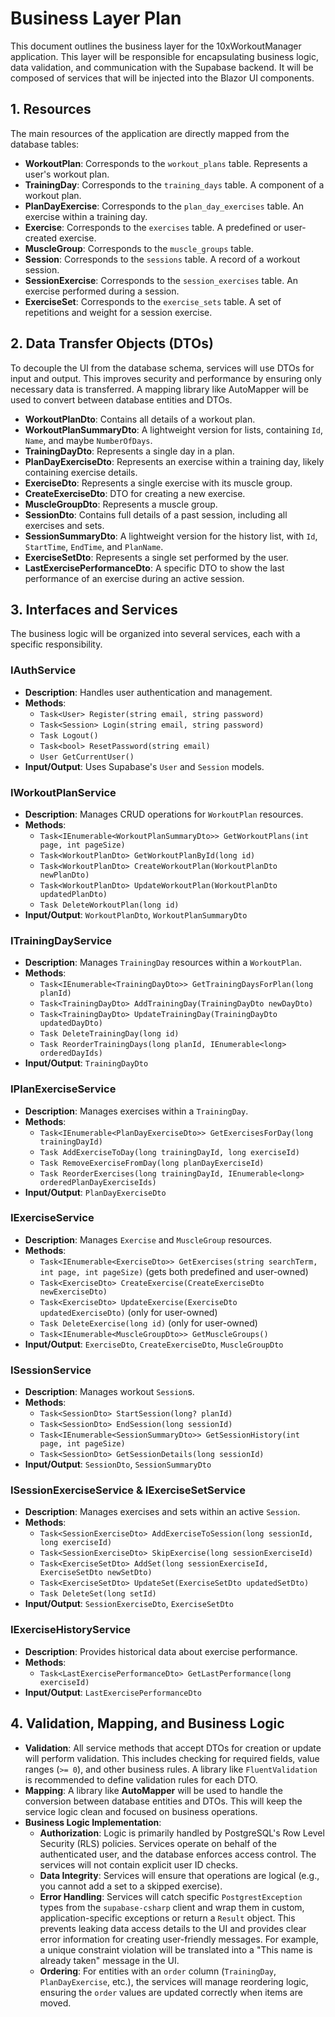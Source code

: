 # Business Layer Plan

This document outlines the business layer for the 10xWorkoutManager application. This layer will be responsible for encapsulating business logic, data validation, and communication with the Supabase backend. It will be composed of services that will be injected into the Blazor UI components.

## 1. Resources

The main resources of the application are directly mapped from the database tables:

-   **WorkoutPlan**: Corresponds to the `workout_plans` table. Represents a user's workout plan.
-   **TrainingDay**: Corresponds to the `training_days` table. A component of a workout plan.
-   **PlanDayExercise**: Corresponds to the `plan_day_exercises` table. An exercise within a training day.
-   **Exercise**: Corresponds to the `exercises` table. A predefined or user-created exercise.
-   **MuscleGroup**: Corresponds to the `muscle_groups` table.
-   **Session**: Corresponds to the `sessions` table. A record of a workout session.
-   **SessionExercise**: Corresponds to the `session_exercises` table. An exercise performed during a session.
-   **ExerciseSet**: Corresponds to the `exercise_sets` table. A set of repetitions and weight for a session exercise.

## 2. Data Transfer Objects (DTOs)

To decouple the UI from the database schema, services will use DTOs for input and output. This improves security and performance by ensuring only necessary data is transferred. A mapping library like AutoMapper will be used to convert between database entities and DTOs.

-   **WorkoutPlanDto**: Contains all details of a workout plan.
-   **WorkoutPlanSummaryDto**: A lightweight version for lists, containing `Id`, `Name`, and maybe `NumberOfDays`.
-   **TrainingDayDto**: Represents a single day in a plan.
-   **PlanDayExerciseDto**: Represents an exercise within a training day, likely containing exercise details.
-   **ExerciseDto**: Represents a single exercise with its muscle group.
-   **CreateExerciseDto**: DTO for creating a new exercise.
-   **MuscleGroupDto**: Represents a muscle group.
-   **SessionDto**: Contains full details of a past session, including all exercises and sets.
-   **SessionSummaryDto**: A lightweight version for the history list, with `Id`, `StartTime`, `EndTime`, and `PlanName`.
-   **ExerciseSetDto**: Represents a single set performed by the user.
-   **LastExercisePerformanceDto**: A specific DTO to show the last performance of an exercise during an active session.

## 3. Interfaces and Services

The business logic will be organized into several services, each with a specific responsibility.

### IAuthService

-   **Description**: Handles user authentication and management.
-   **Methods**:
    -   `Task<User> Register(string email, string password)`
    -   `Task<Session> Login(string email, string password)`
    -   `Task Logout()`
    -   `Task<bool> ResetPassword(string email)`
    -   `User GetCurrentUser()`
-   **Input/Output**: Uses Supabase's `User` and `Session` models.

### IWorkoutPlanService

-   **Description**: Manages CRUD operations for `WorkoutPlan` resources.
-   **Methods**:
    -   `Task<IEnumerable<WorkoutPlanSummaryDto>> GetWorkoutPlans(int page, int pageSize)`
    -   `Task<WorkoutPlanDto> GetWorkoutPlanById(long id)`
    -   `Task<WorkoutPlanDto> CreateWorkoutPlan(WorkoutPlanDto newPlanDto)`
    -   `Task<WorkoutPlanDto> UpdateWorkoutPlan(WorkoutPlanDto updatedPlanDto)`
    -   `Task DeleteWorkoutPlan(long id)`
-   **Input/Output**: `WorkoutPlanDto`, `WorkoutPlanSummaryDto`

### ITrainingDayService

-   **Description**: Manages `TrainingDay` resources within a `WorkoutPlan`.
-   **Methods**:
    -   `Task<IEnumerable<TrainingDayDto>> GetTrainingDaysForPlan(long planId)`
    -   `Task<TrainingDayDto> AddTrainingDay(TrainingDayDto newDayDto)`
    -   `Task<TrainingDayDto> UpdateTrainingDay(TrainingDayDto updatedDayDto)`
    -   `Task DeleteTrainingDay(long id)`
    -   `Task ReorderTrainingDays(long planId, IEnumerable<long> orderedDayIds)`
-   **Input/Output**: `TrainingDayDto`

### IPlanExerciseService

-   **Description**: Manages exercises within a `TrainingDay`.
-   **Methods**:
    -   `Task<IEnumerable<PlanDayExerciseDto>> GetExercisesForDay(long trainingDayId)`
    -   `Task AddExerciseToDay(long trainingDayId, long exerciseId)`
    -   `Task RemoveExerciseFromDay(long planDayExerciseId)`
    -   `Task ReorderExercises(long trainingDayId, IEnumerable<long> orderedPlanDayExerciseIds)`
-   **Input/Output**: `PlanDayExerciseDto`

### IExerciseService

-   **Description**: Manages `Exercise` and `MuscleGroup` resources.
-   **Methods**:
    -   `Task<IEnumerable<ExerciseDto>> GetExercises(string searchTerm, int page, int pageSize)` (gets both predefined and user-owned)
    -   `Task<ExerciseDto> CreateExercise(CreateExerciseDto newExerciseDto)`
    -   `Task<ExerciseDto> UpdateExercise(ExerciseDto updatedExerciseDto)` (only for user-owned)
    -   `Task DeleteExercise(long id)` (only for user-owned)
    -   `Task<IEnumerable<MuscleGroupDto>> GetMuscleGroups()`
-   **Input/Output**: `ExerciseDto`, `CreateExerciseDto`, `MuscleGroupDto`

### ISessionService

-   **Description**: Manages workout `Session`s.
-   **Methods**:
    -   `Task<SessionDto> StartSession(long? planId)`
    -   `Task<SessionDto> EndSession(long sessionId)`
    -   `Task<IEnumerable<SessionSummaryDto>> GetSessionHistory(int page, int pageSize)`
    -   `Task<SessionDto> GetSessionDetails(long sessionId)`
-   **Input/Output**: `SessionDto`, `SessionSummaryDto`

### ISessionExerciseService & IExerciseSetService

-   **Description**: Manages exercises and sets within an active `Session`.
-   **Methods**:
    -   `Task<SessionExerciseDto> AddExerciseToSession(long sessionId, long exerciseId)`
    -   `Task<SessionExerciseDto> SkipExercise(long sessionExerciseId)`
    -   `Task<ExerciseSetDto> AddSet(long sessionExerciseId, ExerciseSetDto newSetDto)`
    -   `Task<ExerciseSetDto> UpdateSet(ExerciseSetDto updatedSetDto)`
    -   `Task DeleteSet(long setId)`
-   **Input/Output**: `SessionExerciseDto`, `ExerciseSetDto`

### IExerciseHistoryService

-   **Description**: Provides historical data about exercise performance.
-   **Methods**:
    -   `Task<LastExercisePerformanceDto> GetLastPerformance(long exerciseId)`
-   **Input/Output**: `LastExercisePerformanceDto`

## 4. Validation, Mapping, and Business Logic

-   **Validation**: All service methods that accept DTOs for creation or update will perform validation. This includes checking for required fields, value ranges (`>= 0`), and other business rules. A library like `FluentValidation` is recommended to define validation rules for each DTO.
-   **Mapping**: A library like **AutoMapper** will be used to handle the conversion between database entities and DTOs. This will keep the service logic clean and focused on business operations.
-   **Business Logic Implementation**:
    -   **Authorization**: Logic is primarily handled by PostgreSQL's Row Level Security (RLS) policies. Services operate on behalf of the authenticated user, and the database enforces access control. The services will not contain explicit user ID checks.
    -   **Data Integrity**: Services will ensure that operations are logical (e.g., you cannot add a set to a skipped exercise).
    -   **Error Handling**: Services will catch specific `PostgrestException` types from the `supabase-csharp` client and wrap them in custom, application-specific exceptions or return a `Result` object. This prevents leaking data access details to the UI and provides clear error information for creating user-friendly messages. For example, a unique constraint violation will be translated into a "This name is already taken" message in the UI.
    -   **Ordering**: For entities with an `order` column (`TrainingDay`, `PlanDayExercise`, etc.), the services will manage reordering logic, ensuring the `order` values are updated correctly when items are moved.
